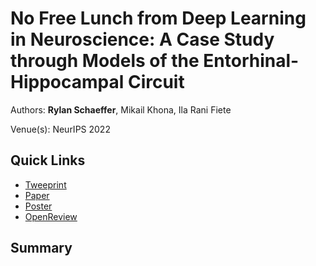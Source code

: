 # No Free Lunch from Deep Learning in Neuroscience: A Case Study through Models of the Entorhinal-Hippocampal Circuit

Authors: **Rylan Schaeffer**, Mikail Khona, Ila Rani Fiete

Venue(s): NeurIPS 2022

## Quick Links

- [Tweeprint]()
- [Paper](paper.pdf)
- [Poster](poster.pdf)
- [OpenReview](https://openreview.net/forum?id=syU-XvinTI1)

## Summary
